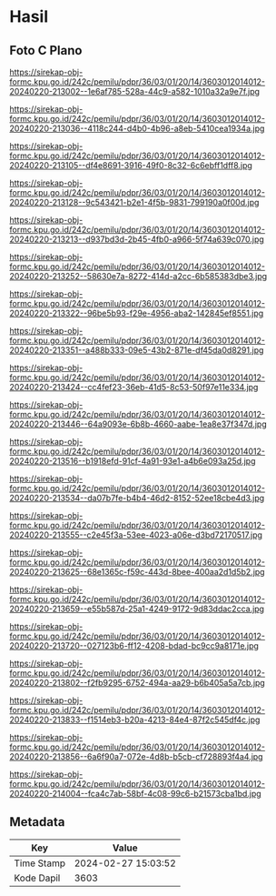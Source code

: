 # Hasil

## Foto C Plano

https://sirekap-obj-formc.kpu.go.id/242c/pemilu/pdpr/36/03/01/20/14/3603012014012-20240220-213002--1e6af785-528a-44c9-a582-1010a32a9e7f.jpg

https://sirekap-obj-formc.kpu.go.id/242c/pemilu/pdpr/36/03/01/20/14/3603012014012-20240220-213036--4118c244-d4b0-4b96-a8eb-5410cea1934a.jpg

https://sirekap-obj-formc.kpu.go.id/242c/pemilu/pdpr/36/03/01/20/14/3603012014012-20240220-213105--df4e8691-3916-49f0-8c32-6c6ebff1dff8.jpg

https://sirekap-obj-formc.kpu.go.id/242c/pemilu/pdpr/36/03/01/20/14/3603012014012-20240220-213128--9c543421-b2e1-4f5b-9831-799190a0f00d.jpg

https://sirekap-obj-formc.kpu.go.id/242c/pemilu/pdpr/36/03/01/20/14/3603012014012-20240220-213213--d937bd3d-2b45-4fb0-a966-5f74a639c070.jpg

https://sirekap-obj-formc.kpu.go.id/242c/pemilu/pdpr/36/03/01/20/14/3603012014012-20240220-213252--58630e7a-8272-414d-a2cc-6b585383dbe3.jpg

https://sirekap-obj-formc.kpu.go.id/242c/pemilu/pdpr/36/03/01/20/14/3603012014012-20240220-213322--96be5b93-f29e-4956-aba2-142845ef8551.jpg

https://sirekap-obj-formc.kpu.go.id/242c/pemilu/pdpr/36/03/01/20/14/3603012014012-20240220-213351--a488b333-09e5-43b2-871e-df45da0d8291.jpg

https://sirekap-obj-formc.kpu.go.id/242c/pemilu/pdpr/36/03/01/20/14/3603012014012-20240220-213424--cc4fef23-36eb-41d5-8c53-50f97e11e334.jpg

https://sirekap-obj-formc.kpu.go.id/242c/pemilu/pdpr/36/03/01/20/14/3603012014012-20240220-213446--64a9093e-6b8b-4660-aabe-1ea8e37f347d.jpg

https://sirekap-obj-formc.kpu.go.id/242c/pemilu/pdpr/36/03/01/20/14/3603012014012-20240220-213516--b1918efd-91cf-4a91-93e1-a4b6e093a25d.jpg

https://sirekap-obj-formc.kpu.go.id/242c/pemilu/pdpr/36/03/01/20/14/3603012014012-20240220-213534--da07b7fe-b4b4-46d2-8152-52ee18cbe4d3.jpg

https://sirekap-obj-formc.kpu.go.id/242c/pemilu/pdpr/36/03/01/20/14/3603012014012-20240220-213555--c2e45f3a-53ee-4023-a06e-d3bd72170517.jpg

https://sirekap-obj-formc.kpu.go.id/242c/pemilu/pdpr/36/03/01/20/14/3603012014012-20240220-213625--68e1365c-f59c-443d-8bee-400aa2d1d5b2.jpg

https://sirekap-obj-formc.kpu.go.id/242c/pemilu/pdpr/36/03/01/20/14/3603012014012-20240220-213659--e55b587d-25a1-4249-9172-9d83ddac2cca.jpg

https://sirekap-obj-formc.kpu.go.id/242c/pemilu/pdpr/36/03/01/20/14/3603012014012-20240220-213720--027123b6-ff12-4208-bdad-bc9cc9a8171e.jpg

https://sirekap-obj-formc.kpu.go.id/242c/pemilu/pdpr/36/03/01/20/14/3603012014012-20240220-213802--f2fb9295-6752-494a-aa29-b6b405a5a7cb.jpg

https://sirekap-obj-formc.kpu.go.id/242c/pemilu/pdpr/36/03/01/20/14/3603012014012-20240220-213833--f1514eb3-b20a-4213-84e4-87f2c545df4c.jpg

https://sirekap-obj-formc.kpu.go.id/242c/pemilu/pdpr/36/03/01/20/14/3603012014012-20240220-213856--6a6f90a7-072e-4d8b-b5cb-cf728893f4a4.jpg

https://sirekap-obj-formc.kpu.go.id/242c/pemilu/pdpr/36/03/01/20/14/3603012014012-20240220-214004--fca4c7ab-58bf-4c08-99c6-b21573cba1bd.jpg


## Metadata

| Key        | Value               |
| ---------- | ------------------- |
| Time Stamp | 2024-02-27 15:03:52 |
| Kode Dapil | 3603                |



